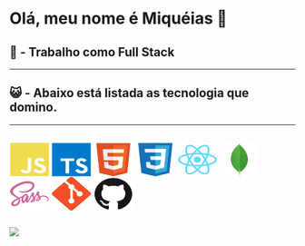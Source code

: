 <h1> Olá, meu nome é Miquéias 👋</h1>


##


<h2> 💼 - Trabalho como Full Stack </h2>

<hr>

<h2> 😺 - Abaixo está listada as tecnologia que domino. </h2>

<hr>

<div style="display: inline_block"><br>
  <img align="center" alt="Miqueias-Js" height="60" width="70" src="https://raw.githubusercontent.com/devicons/devicon/master/icons/javascript/javascript-plain.svg">
  <img align="center" alt="Miqueias-TypeScript" height="60" width="70" src="https://raw.githubusercontent.com/devicons/devicon/master/icons/typescript/typescript-original.svg">
  <img align="center" alt="Miqueias-HTML" height="60" width="70" src="https://raw.githubusercontent.com/devicons/devicon/master/icons/html5/html5-original.svg">
  <img align="center" alt="Miqueias-CSS" height="60" width="70" src="https://raw.githubusercontent.com/devicons/devicon/master/icons/css3/css3-original.svg">
  <img align="center" alt="Miqueias-React" height="60" width="70" src="https://raw.githubusercontent.com/devicons/devicon/master/icons/react/react-original.svg"
  <img align="center" alt="Miqueias-NojeJS" height="60" width="70" src="https://raw.githubusercontent.com/devicons/devicon/master/icons/nodejs/nodejs-original.svg">
  <img align="center" alt="Miqueias-MongoDB" height="60" width="70" src="https://raw.githubusercontent.com/devicons/devicon/master/icons/mongodb/mongodb-original.svg">
  <img align="center" alt="Miqueias-Sass" height="60" width="70" src="https://raw.githubusercontent.com/devicons/devicon/master/icons/sass/sass-original.svg">
  <img align="center" alt="Miqueias-Git" height="60" width="70" src="https://raw.githubusercontent.com/devicons/devicon/master/icons/git/git-original.svg">
  <img align="center" alt="Miqueias-GitHub" height="60" width="70" src="https://raw.githubusercontent.com/devicons/devicon/master/icons/github/github-original.svg">


  


 
  
  ##
 
<div> 
  
  <a href="https://www.linkedin.com/in/miqu%C3%A9ias-sousa-b79518239/" target="_blank" rel='next'><img src="https://img.shields.io/badge/-LinkedIn-%230077B5?style=for-the-badge&logo=linkedin&logoColor=white" target="_blank" rel='next'></a> 
  
</div>
  
  
